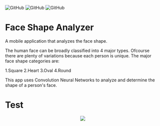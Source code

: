 <div class="column">
    <img alt="GitHub" src="https://img.shields.io/badge/Tensorflow-2.0-blue.svg">
    <img alt="GitHub" src="https://img.shields.io/badge/Keras-2.2.5-blue.svg">
    <img alt="GitHub" src="https://img.shields.io/badge/Lisence-GNU_Lessesr_General_Public_Lisence_v3.0-brightgreen.svg">
 

# Face Shape Analyzer
A mobile application that analyzes the face shape.

The human face can be broadly classified into 4 major types. Ofcourse there are plenty of variations because each person is unique. The major face shape categories are:

1.Square
2.Heart 
3.Oval
4.Round 

This app uses Convolution Neural Networks to analyze and determine the shape of a person's face.

# Test
<p align="center">
  <img width="" height="" src="https://github.com/VinitaSilaparasetty/face_shape_analyzer/blob/master/test.JPG?raw=true">
</p>
